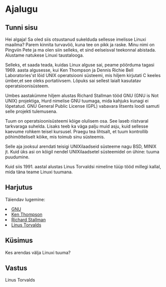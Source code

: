 ﻿# Ajalugu

## Tunni sisu

Hei algaja! Sa oled siis otsustanud sukelduda sellesse imelisse Linuxi maailma? Parem kinnita turvavöö, kuna tee on pikk ja raske. Minu nimi on Pingviin Pete ja ma olen siin selleks, et sind eelseisval teekonnal abistada. Alustame natukese Linuxi taustalooga.

Selleks, et saada teada, kuidas Linux alguse sai, peame pöörduma tagasi 1969. aasta algusesse, kui Ken Thompson ja Dennis Richie Bell Laboratories'st lõid UNIX operatsiooni süsteemi, mis hiljem kirjutati C keeles ümber,et see oleks portatiivsem. Lõpuks sai sellest laialt kasutatav operatsioonisüsteem.

Umbes aastakümme hiljem alustas Richard Stallman tööd GNU (GNU is Not UNIX) projektiga, Hurd nimelise GNU tuumaga, mida kahjuks kunagi ei lõpetatud. GNU General Public License (GPL) vabavara litsents loodi samuti selle projekti tulemusena.

Tuum on operatsioonisüsteemi kõige olulisem osa. See laseb riistvaral tarkvaraga suhelda. Lisaks teeb ka väga palju muid asju, kuid sellesse kaevume rohkem teisel kursusel. Praegu tea lihtsalt, et tuum kontrollib põhimõtteliselt kõike, mis toimub sinu süsteemis.

Selle aja jooksul arendati teisigi UNIXilaadseid süsteeme nagu BSD, MINIX jt. Kuid üks asi on kõigil nendel UNIXilaadsetel süsteemidel on ühine: tuuma puudumine.

Kuid siis 1991. aastal alustas Linus Torvaldsi nimeline tüüp tööd millegi kallal, mida täna teame Linuxi tuumana.

## Harjutus

Täiendav lugemine:
<li><a href='https://www.gnu.org/home.en.html'>GNU</a></li>
<li><a href='https://en.wikipedia.org/wiki/Ken_Thompson'>Ken Thompson</a></li>
<li><a href='https://stallman.org/'>Richard Stallman</a></li>
<li><a href='https://en.wikipedia.org/wiki/Linus_Torvalds'>Linus Torvalds</a></li>

## Küsimus

Kes arendas välja Linuxi tuuma?

## Vastus

Linus Torvalds

